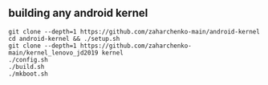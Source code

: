 ## building any android kernel

    git clone --depth=1 https://github.com/zaharchenko-main/android-kernel
    cd android-kernel && ./setup.sh
    git clone --depth=1 https://github.com/zaharchenko-main/kernel_lenovo_jd2019 kernel
    ./config.sh
    ./build.sh
    ./mkboot.sh

